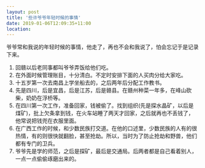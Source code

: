 ```yaml
---
layout: post
title: '些许爷爷年轻时候的事情'
date: 2019-01-06T12:09:35+11:00
location: 
---
```



爷爷常和我说的年轻时候的事情，他走了，再也不会和我说了，怕会忘记于是记录下来。
1. 回赣以后老同事都叫爷爷弄饭给他们吃。
2. 在外面时候管理账目，十分清白。不定时安排下面的人买肉分给大家吃。
3. 十五岁第一次去南昌上学坐船去的，之后两年后分配工作教书。
4. 先是四川，后是宜昌，后是江苏，后是赣县。在赣州种菜一年多，在峰山砍柴，奶奶在浮桥等。
5. 在四川第一次工作，准备回家，钱被偷了。找到组织(先是探水晶矿，以后是煤矿)，批上欠条拿到钱，在火车站睡了两天才回家，之后就再也不丢钱了，他常说把钱兜在衣服里面。
6. 在广西工作的时候，和少数民族打交道。在他的口述里，少数民族的人有的很热情，有的则很快就翻脸，甚至抢劫。所以，当时为了防止抢劫和野兽，他们都有专门的卫兵。
7. 爷爷先是学的师范，之后是探矿，最后是交通局。后两者都是自己看着别人，一点一点偷偷琢磨出来的。
